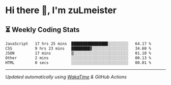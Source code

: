 # Hi there 👋, I'm zuLmeister

## ⏳ Weekly Coding Stats
<!--START_SECTION:waka-->

```txt
JavaScript   17 hrs 25 mins  ████████████████░░░░░░░░░   64.17 %
CSS          9 hrs 23 mins   ████████▓░░░░░░░░░░░░░░░░   34.60 %
JSON         17 mins         ▒░░░░░░░░░░░░░░░░░░░░░░░░   01.10 %
Other        2 mins          ░░░░░░░░░░░░░░░░░░░░░░░░░   00.13 %
HTML         0 secs          ░░░░░░░░░░░░░░░░░░░░░░░░░   00.01 %
```

<!--END_SECTION:waka-->

---
*Updated automatically using [WakaTime](https://wakatime.com/) & GitHub Actions*
